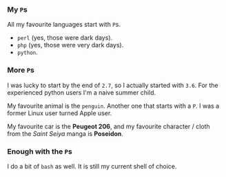 ### My ```P```s
All my favourite languages start with ```P```s.
- ```perl``` (yes, those were dark days).
- ```php``` (yes, those were very dark days).
- ```python```.

### More ```P```s
I was lucky to start by the end of ```2.7```, so I actually started with ```3.6```.
For the experienced python users I'm a naive summer child.

My favourite animal is the ```penguin```. Another one that starts with a ```P```.
I was a former Linux user turned Apple user.

My favourite car is the **Peugeot 206**, and my favourite character / cloth from the
_Saint Seiya_ manga is **Poseidon**.

### Enough with the ```P```s
I do a bit of ```bash``` as well. It is still my current shell of choice.
